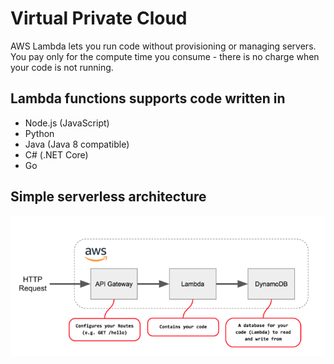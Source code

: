 # Virtual Private Cloud
AWS Lambda lets you run code without provisioning or managing servers. You pay only for the compute time you consume - there is no charge when your code is not running.

## Lambda functions supports code written in
- Node.js (JavaScript)
- Python
- Java (Java 8 compatible)
- C# (.NET Core)
- Go


## Simple serverless architecture
![See the route table](SimpleLambda.PNG)







